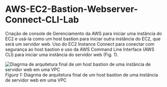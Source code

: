 # AWS-EC2-Bastion-Webserver-Connect-CLI-Lab
Criação de console de Gerenciamento da AWS para iniciar uma instância do EC2 e usá-la como um host bastion para iniciar outra instância do EC2, que será um servidor web. Uso do EC2 Instance Connect para conectar com segurança ao host bastion e uso da AWS Command Line Interface (AWS CLI) para iniciar uma instância do servidor web (Fig. 1).

![Diagrma de arquitetura final de um host bastion de uma instância de servidor web em uma VPC](https://github.com/Andrehlb/AWS-EC2-Bastion-Webserver-Connect-CLI-Lab/blob/main/inputs/images/Diagrama-arquitetura-final-host%20bastion-inst%C3%A2ncia-de-servidor-web-em-uma-VPC.png?raw=true) <br/>
*Figura 1:* Diagrma de arquitetura final de um host bastion de uma instância de servidor web em uma VPC